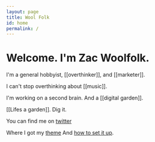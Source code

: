 ```yaml
---
layout: page
title: Wool Folk
id: home
permalink: /
---
```


# Welcome. I'm Zac Woolfolk.

I'm a general hobbyist, [[overthinker]], and [[marketer]].

I can't stop overthinking about [[music]].

I'm working on a second brain. And a [[digital garden]].

[[Lifes a garden]]. Dig it.

You can find me on [twitter](https://www.twitter.com/zacattac/)

Where I got my [theme](https://github.com/maximevaillancourt/digital-garden-jekyll-template) And [how to set it up](https://maximevaillancourt.com/blog/setting-up-your-own-digital-garden-with-jekyll).

<style>
  .wrapper {
    max-width: 46em;
  }
</style>
